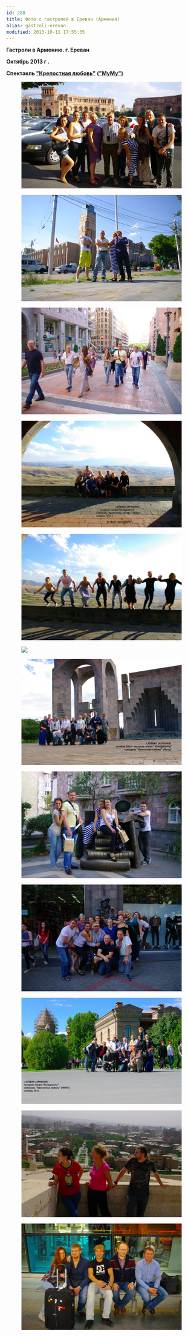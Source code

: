 ```yaml
---
id: 288
title: Фото с гастролей в Ереван (Армения)
alias: gastroli-erevan
modified: 2013-10-11 17:55:35
---
```


**Гастроли в Армению. г. Ереван**

**Октябрь 2013 г .**

**Спектакль <a href="46-mumu.html">"Крепостная любовь"</a> (<a href="46-mumu.html">"МуМу")</a>**

<figure><img src="images/stories/random/erevan gastroli 2013 4.jpg" /></figure>

<figure><img src="images/stories/random/erevan gastroli 2013 1.jpg" /></figure>

<figure><img src="images/stories/random/erevan gastroli 2013 7.jpg" /></figure>

<figure><img src="images/stories/random/erevan gastroli 2013 21.jpg" /></figure>

<figure><img src="images/stories/random/erevan gastroli 2013 22.jpg" /></figure>

<figure><img src="images/stories/random/erevan gastroli 2013 9.jpg" /></figure>

<figure><img src="images/stories/random/erevan gastroli 2013 16.jpg" /></figure>

<figure><img src="images/stories/random/erevan gastroli 2013 8.jpg" /></figure>

<figure><img src="images/stories/random/erevan gastroli 2013 5.jpg" /></figure>

<figure><img src="images/stories/random/erevan gastroli 2013 19.jpg" /></figure>

<figure><img src="images/stories/random/erevan gastroli 2013 14.jpg" /></figure>

<figure><img src="images/stories/random/erevan gastroli 2013.jpg" /></figure>


